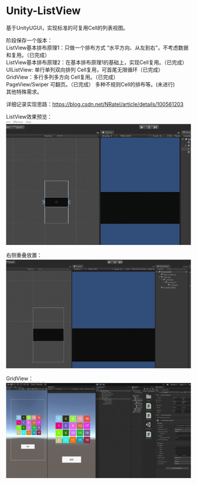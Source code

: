 # Unity-ListView
  基于UnityUGUI，实现标准的可复用Cell的列表视图。  
  
阶段保存一个版本：  
  ListView基本排布原理1：只做一个排布方式 “水平方向、从左到右”，不考虑数据和复用。（已完成）  
  ListView基本排布原理2：在基本排布原理1的基础上，实现Cell复用。（已完成）  
  UIListView: 单行单列双向排列 Cell复用，可首尾无限循环（已完成）
  GridView：多行多列多方向 Cell复用。（已完成）  
  PageView/Swiper 可翻页。（已完成）
  多种不规则Cell的排布等。(未进行)  
  其他特殊需求。
 
详细记录实现思路：https://blog.csdn.net/NRatel/article/details/100561203   

ListView效果预览：  
![alt text](https://github.com/NRatel/Unity-ListView/blob/master/demonstration/list2.gif)  

右侧重叠放置：  
![alt text](https://github.com/NRatel/Unity-ListView/blob/master/demonstration/listS1.gif)

GridView：  
![alt text](https://github.com/NRatel/Unity-ListView/blob/master/demonstration/grid1.gif)

